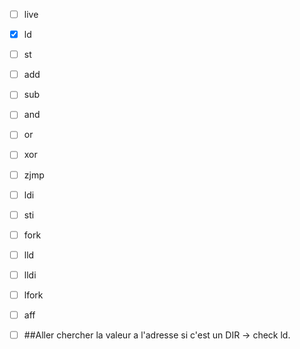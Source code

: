 - [ ] live
- [x] ld
- [ ] st
- [ ] add
- [ ] sub
- [ ] and
- [ ] or
- [ ] xor
- [ ] zjmp
- [ ] ldi
- [ ] sti
- [ ] fork
- [ ] lld
- [ ] lldi
- [ ] lfork
- [ ] aff
- [ ] ##Aller chercher la valeur a l'adresse si c'est un DIR -> check ld.

